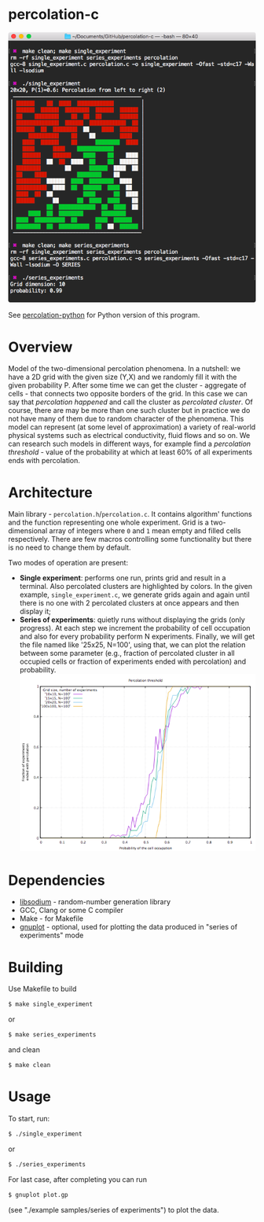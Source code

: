 # percolation-c
![20x20](/example%20samples/single%20experiment/20x20.png)

See [percolation-python](https://github.com/ussserrr/percolation-python) for Python version of this program.


# Overview
Model of the two-dimensional percolation phenomena. In a nutshell: we have a 2D grid with the given size (Y,X) and we randomly fill it with the given probability P. After some time we can get the cluster - aggregate of cells - that connects two opposite borders of the grid. In this case we can say that *percolation happened* and call the cluster as *percolated cluster*. Of course, there are may be more than one such cluster but in practice we do not have many of them due to random character of the phenomena. This model can represent (at some level of approximation) a variety of real-world physical systems such as electrical conductivity, fluid flows and so on. We can research such models in different ways, for example find a *percolation threshold* - value of the probability at which at least 60% of all experiments ends with percolation.


# Architecture
Main library - `percolation.h`/`percolation.c`. It contains algorithm' functions and the function representing one whole experiment. Grid is a two-dimensional array of integers where `0` and `1` mean empty and filled cells respectively. There are few macros controlling some functionality but there is no need to change them by default.

Two modes of operation are present:
  - **Single experiment**: performs one run, prints grid and result in a terminal. Also percolated clusters are highlighted by colors. In the given example, `single_experiment.c`, we generate grids again and again until there is no one with 2 percolated clusters at once appears and then display it;
  - **Series of experiments**: quietly runs without displaying the grids (only progress). At each step we increment the probability of cell occupation and also for every probability perform N experiments. Finally, we will get the file named like '25x25, N=100', using that, we can plot the relation between some parameter (e.g., fraction of percolated cluster in all occupied cells or fraction of experiments ended with percolation) and probability.
  ![gnuplot](/example%20samples/series%20of%20experiments/plot.png)


# Dependencies
  - [libsodium](https://download.libsodium.org/doc) - random-number generation library
  - GCC, Clang or some C compiler
  - Make - for Makefile
  - [gnuplot](http://www.gnuplot.info) - optional, used for plotting the data produced in "series of experiments" mode


# Building
Use Makefile to build
```bash
$ make single_experiment
```
or
```bash
$ make series_experiments
```
and clean
```bash
$ make clean
```


# Usage
To start, run:
```bash
$ ./single_experiment
```
or
```bash
$ ./series_experiments
```
For last case, after completing you can run
```bash
$ gnuplot plot.gp
```
(see "./example samples/series of experiments") to plot the data.
